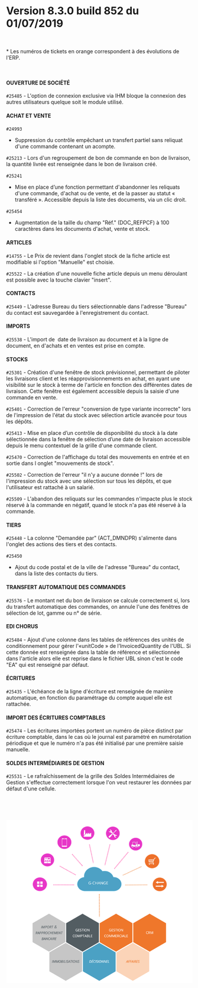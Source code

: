 # Version 8.3.0 build 852 du 01/07/2019

 


\* Les numéros de tickets en orange 
 correspondent à des évolutions de l'ERP.


 


#### OUVERTURE DE SOCIÉTÉ


`#25485` - L'option 
 de connexion exclusive via IHM bloque la connexion des autres utilisateurs 
 quelque soit le 
 module utilisé.


#### ACHAT ET VENTE


`#24993` 
 - Suppression du contrôle empêchant un transfert partiel sans reliquat 
 d'une commande contenant un acompte.


`#25213` - Lors d'un 
 regroupement de bon de commande en bon de livraison, la quantité livrée 
 est renseignée dans le bon de livraison créé.


`#25241` 
 - Mise en place d’une fonction permettant d'abandonner les reliquats d'une 
 commande, d'achat ou de vente, et de la passer au statut « transféré ». 
 Accessible depuis la liste des documents, via un clic droit.


`#25454` 
 - Augmentation de la taille du champ "Réf." (DOC\_REFPCF) à 100 
 caractères dans les documents d'achat, vente et stock.


#### ARTICLES


`#14755` - Le Prix de 
 revient dans l'onglet stock de la fiche article est modifiable si l'option 
 "Manuelle" est choisie.


`#25522` - La création 
 d'une nouvelle fiche article depuis un menu déroulant est possible avec 
 la touche clavier "insert".


#### CONTACTS


`#25449` - L'adresse 
 Bureau du tiers sélectionnable dans l'adresse "Bureau" du contact 
 est sauvegardée à l'enregistrement du contact.


#### IMPORTS


`#25538` - L'import de  date de livraison au document et à la ligne 
 de document, en d'achats et en ventes est prise en compte.


#### STOCKS


`#25301` - Création d'une fenêtre 
 de stock prévisionnel, permettant de piloter les livraisons client et 
 les réapprovisionnements en achat, en ayant une visibilité sur le stock 
 à terme de l'article en fonction des différentes dates de livraison. Cette 
 fenêtre est également accessible depuis la saisie d'une commande en vente.


`#25401` - Correction de l'erreur "conversion de type variante incorrecte" 
 lors de l'impression de l'état du stock avec sélection article avancée 
 pour tous les dépôts.


`#25413` - Mise en place d’un contrôle 
 de disponibilité du stock à la date sélectionnée dans la fenêtre de sélection 
 d’une date de livraison accessible depuis le menu contextuel de la grille 
 d'une commande client.


`#25470` - Correction de l'affichage du total des mouvements en entrée 
 et en sortie dans l onglet "mouvements de stock".


`#25502` - Correction de l'erreur "il n'y a aucune donnée !" 
 lors de l'impression du stock avec une sélection sur tous les dépôts, 
 et que l'utilisateur est rattaché à un salarié.


`#25509` - L'abandon des reliquats sur les commandes n'impacte plus le 
 stock réservé à la commande en négatif, quand le stock n'a pas été réservé 
 à la commande.


#### TIERS


`#25448` - La colonne "Demandée par" 
 (ACT\_DMNDPR) s'alimente dans l'onglet des actions des tiers et des contacts.


`#25450` 
 - Ajout du code postal et de la ville de l'adresse "Bureau" 
 du contact, dans la liste des contacts du tiers.


#### TRANSFERT AUTOMATIQUE DES COMMANDES


`#25576` - Le montant net du bon de livraison se calcule correctement 
 si, lors du transfert automatique des commandes, on annule l'une des fenêtres 
 de sélection de lot, gamme ou n° de série.


#### EDI CHORUS


`#25484` - Ajout d'une colonne dans 
 les tables de références des unités de conditionnement pour gérer l'«unitCode 
 » de l’InvoicedQuantity de l'UBL. Si cette donnée est renseignée dans 
 la table de référence et sélectionnée dans l'article alors elle est reprise 
 dans le fichier UBL sinon c'est le code "EA" qui est renseigné 
 par défaut.


#### ÉCRITURES


`#25435` - L'échéance de la ligne d'écriture 
 est renseignée de manière automatique, en fonction du paramétrage du compte 
 auquel elle est rattachée.


#### IMPORT DES ÉCRITURES COMPTABLES


`#25474` - Les écritures importées portent un numéro de pièce distinct 
 par écriture comptable, dans le cas où le journal est paramétré en numérotation 
 périodique et que le numéro n'a pas été initialisé par une première saisie 
 manuelle.


#### SOLDES INTERMÉDIAIRES DE GESTION


`#25531` - Le rafraîchissement de la grille des Soldes Intermédiaires 
 de Gestion s'effectue correctement lorsque l'on veut restaurer les données 
 par défaut d'une cellule.


 


 


![](../assets/images/Version7/Images/Modules_de_l_ERP.png)


 


